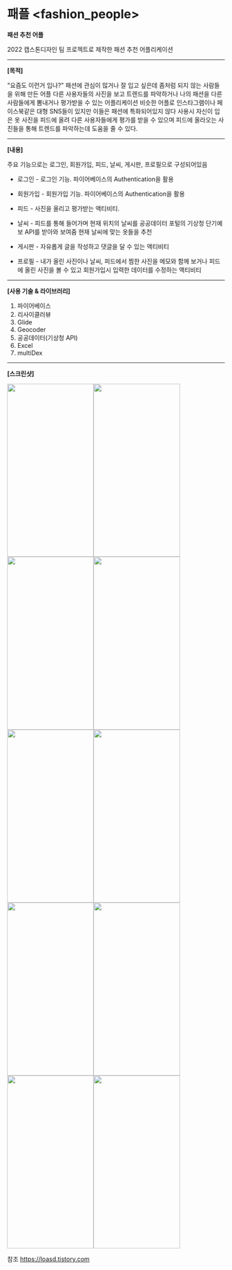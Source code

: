 # 패플 <fashion_people>
**패션 추천 어플**

2022 캡스톤디자인 팀 프로젝트로 제작한 패션 추천 어플리케이션
___
**[목적]**

"요즘도 이런거 입나?"
패션에 관심이 많거나 잘 입고 싶은데 좀처럼 되지 않는 사람들을 위해 만든 어플
다른 사용자들의 사진을 보고 트렌드를 파악하거나 나의 패션을 다른 사람들에게 뽐내거나 평가받을 수 있는 어플리케이션
비슷한 어플로 인스타그램이나 페이스북같은 대형 SNS들이 있지만 이들은 패션에 특화되어있지 않다
사용시 자신이 입은 옷 사진을 피드에 올려 다른 사용자들에게 평가를 받을 수 있으며 피드에 올라오는 사진들을 통해 트렌드를 파악하는데 도움을 줄 수 있다.

___
**[내용]**

주요 기능으로는 로그인, 회원가입, 피드, 날씨, 게시판, 프로필으로 구성되어있음

 + 로그인 - 로그인 기능. 파이어베이스의 Authentication을 활용

 + 회원가입 - 회원가입 기능. 파이어베이스의 Authentication을 활용

 + 피드 - 사진을 올리고 평가받는 액티비티.

 + 날씨 - 피드를 통해 들어가며 현재 위치의 날씨를 공공데이터 포털의 기상청 단기예보 API를 받아와 보여줌 현재 날씨에 맞는 옷들을 추천
       
 + 게시판 - 자유롭게 글을 작성하고 댓글을 달 수 있는 액티비티

 + 프로필 - 내가 올린 사진이나 날씨, 피드에서 찜한 사진을 메모와 함께 보거나 피드에 올린 사진을 볼 수 있고 회원가입시 입력한 데이터를 수정하는 액티비티

___

**[사용 기술 & 라이브러리]**

1. 파이어베이스
2. 리사이클러뷰
3. Glide
4. Geocoder
5. 공공데이터(기상청 API)
6. Excel
7. multiDex

___

**[스크린샷]**

<img src="https://user-images.githubusercontent.com/82382142/206210857-d4b83b71-92f6-46ad-af7c-f115e205c965.jpg" width="200" height="400"/><img src="https://user-images.githubusercontent.com/82382142/206210866-29fd7a4c-5db6-4d8a-9c34-db52dc67eced.jpg" width="200" height="400"/><img src="https://user-images.githubusercontent.com/82382142/206210870-2f85a682-a3e9-4f97-a9a1-938747e0a521.jpg" width="200" height="400"/><img src="https://user-images.githubusercontent.com/82382142/206210872-41ce5aa6-017b-4651-a917-823259dd6d30.jpg" width="200" height="400"/><img src="https://user-images.githubusercontent.com/82382142/206210877-3b7e8c2c-9906-40a4-8591-3342f31459e1.jpg" width="200" height="400"/><img src="https://user-images.githubusercontent.com/82382142/206210879-65b3f751-4a8b-4dc8-9daf-c095c848cb00.jpg" width="200" height="400"/><img src="https://user-images.githubusercontent.com/82382142/206210883-2f525bed-6382-4888-b2b3-84621fb9f319.jpg" width="200" height="400"/><img src="https://user-images.githubusercontent.com/82382142/206210887-fb3c6a41-ee2a-40dd-b648-d22d8eb9af50.jpg" width="200" height="400"/><img src="https://user-images.githubusercontent.com/82382142/206210891-a9c8b72e-1a05-40b0-b601-2aebbd67f1ac.jpg" width="200" height="400"/><img src="https://user-images.githubusercontent.com/82382142/206210897-6985ca65-044b-45eb-a584-c2c0c0e368fd.jpg" width="200" height="400"/>
        

참조
https://loasd.tistory.com
